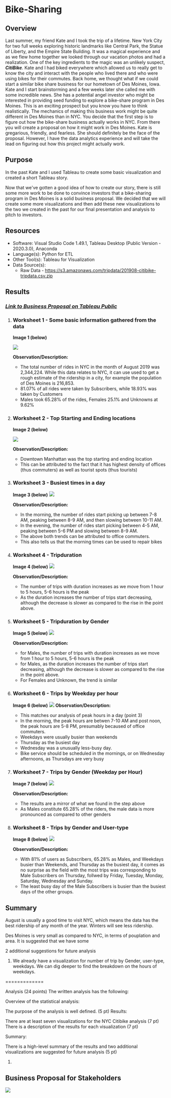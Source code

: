 # Bike-Sharing

## Overview
Last summer, my friend Kate and I took the trip of a lifetime. New York City for two full weeks exploring historic landmarks like Central Park, the Statue of Liberty, and the Empire State Building. It was a magical experience and as we flew home together we looked through our vacation photos and had a realization. One of the key ingredients to the magic was an unlikely suspect, ***CitiBike***. Kate and I had biked everywhere which allowed us to really get to know the city and interact with the people who lived there and who were using bikes for their commutes. Back home, we thought what if we could start a similar bike share business for our hometown of Des Moines, Iowa. Kate and I start brainstorming and a few weeks later she called me with some incredible news. She has a potential angel investor who might be interested in providing seed funding to explore a bike-share program in Des Moines. This is an exciting prospect but you know you have to think realistically. The mechanics of making this business work might be quite different in Des Moines than in NYC. You decide that the first step is to figure out how the bike-share business actually works in NYC. From there you will create a proposal on how it might work in Des Moines. Kate is gregarious, friendly, and fearless. She should definitely be the face of the proposal. However, I have the data analytics experience and will take the lead on figuring out how this project might actually work.

## Purpose
In the past Kate and I used Tableau to create some basic visualization and created a short Tableau story.

Now that we've gotten a good idea of how to create our story, there is still some more work to be done to convince investors that a bike-sharing program in Des Moines is a solid business proposal. We decided that we will create some more visualizations and then add these new visualizations to the two we created in the past for our final presentation and analysis to pitch to investors.

## Resources
* Software: Visual Studio Code 1.49.1, Tableau Desktop (Public Version - 2020.3.0), Anaconda
* Language(s): Python for ETL
* Other Tool(s): Tableau for Visualization
* Data Source(s): 
    * Raw Data - https://s3.amazonaws.com/tripdata/201908-citibike-tripdata.csv.zip

## Results


### [***Link to Business Proposal on Tableau Public***](https://public.tableau.com/profile/govind6013#!/vizhome/Des_Moines_Bikesharing_Business_Proposal/Business_Proposal "Link to Business Proposal on Tableau")


1. ### Worksheet 1 - Some basic information gathered from the data 

    **Image 1 (below)**

    ![](Images/Basic_info.png)

    **Observation/Description:**
    * The total number of rides in NYC in the month of August 2019 was 2,344,224. While this data relates to NYC, it can use used to get a rough estimate of the ridership in a city, for example the population of Des Moines is 216,853.
    * 81.07% of all rides were taken by Subscribers, while 18.93% was taken by Customers
    * Males took 65.28% of the rides, Females 25.1% and Unknowns at 9.62%

2. ### Worksheet 2 - Top Starting and Ending locations
    **Image 2 (below)**

    ![](Images/Top_starting_and_ending_locations.png)

    **Observation/Description:**
    * Downtown Manhattan was the top starting and ending location
    * This can be attributed to the fact that it has highest density of offices (thus commuters) as well as tourist spots (thus tourists)

3. ### Worksheet 3 - Busiest times in a day

    **Image 3 (below)**
    ![](Images/peak_hours_of_day.png)

    **Observation/Description:**
    * In the morning, the number of rides start picking up between 7-8 AM, peaking between 8-9 AM, and then slowing between 10-11 AM.
    * In the evening, the number of rides start picking between 4-5 AM, peaking between 5-6 PM and slowing between 8-9 AM. 
    * The above both trends can be attributed to office commuters.
    * This also tells us that the morning times can be used to repair bikes

4. ### Worksheet 4 - Tripduration

    **Image 4 (below)**
    ![](Images/tripduration.png)

    **Observation/Description:**
    * The number of trips with duration increases as we move from 1 hour to 5 hours, 5-6 hours is the peak
    * As the duration increases the number of trips start decreasing, although the decrease is slower as compared to the rise in the point above.


5. ### Worksheet 5 - Tripduration by Gender

    **Image 5 (below)**
    ![](Images/tripduration_by_gender.png)

    **Observation/Description:**
    * for Males, the number of trips with duration increases as we move from 1 hour to 5 hours, 5-6 hours is the peak
    * for Males, as the duration increases the number of trips start decreasing, although the decrease is slower as compared to the rise in the point above.
    * For Females and Unknown, the trend is similar

6. ### Worksheet 6 - Trips by Weekday per hour
    **Image 6 (below)**
    ![](Images/CountofTrips_by_weekdays.png)
    **Observation/Description:**
    * This matches our analysis of peak hours in a day (point 3)
    * In the morning, the peak hours are betwen 7-10 AM and post noon, the peak hours are 5-8 PM, presumably becaused of office commuters.
    * Weekdays were usually busier than weekends
    * Thursday as the busiest day
    * Wednesday was a unusually less-busy day.
    * Bike service should be scheduled in the mornings, or on Wednesday afternoons, as Thursdays are very busy

7. ### Worksheet 7 - Trips by Gender (Weekday per Hour)
    **Image 7 (below)**
    ![](Images/CountofTrips_by_weekdays_by_gender.png)

    **Observation/Description:**
    * The results are a mirror of what we found in the step above
    * As Males constitute 65.28% of the riders, the male data is more pronounced as compared to other genders

8. ### Worksheet 8 - Trips by Gender and User-type

    **Image 8 (below)**
    ![](Images/CountOfTrips_by_UserType_and_gender.png)

    **Observation/Description:**
    * With 81% of users as Subscribers, 65.28% as Males, and Weekdays busier than Weekends, and Thursday as the busiest day, it comes as no surprise as the field with the most trips was corresponding to Male Subscribers on Thursday, follwed by Friday, Tuesday, Monday, Saturday, Wednesday and Sunday.
    * The least busy day of the Male Subscribers is busier than the busiest days of the other groups.

## Summary

August is usually a good time to visit NYC, which means the data has the best ridership of any month of the year. Winters will see less ridership.

Des Moines is very small as compared to NYC, in terms of pouplation and area. 
It is suggested that we have some 


2 additional suggestions for future analysis
1. We already have a visualization for number of trip by Gender, user-type, weekdays. We can dig deeper to find the breakdown on the hours of weekdays.


=============




Analysis (24 points)
The written analysis has the following:

Overview of the statistical analysis:

The purpose of the analysis is well defined. (5 pt)
Results:

There are at least seven visualizations for the NYC Citibike analysis (7 pt)
There is a description of the results for each visualization (7 pt)


Summary:

There is a high-level summary of the results and two additional visualizations are suggested for future analysis (5 pt)

1.

## Business Proposal for Stakeholders

[<img src="Images/DesMoinesBikeShareProposal.png">](https://public.tableau.com/profile/govind6013#!/vizhome/Des_Moines_Bikesharing_Business_Proposal/Business_Proposal "Business Proposal for Stakeholders")


